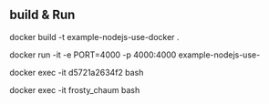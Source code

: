 ## build & Run 

docker  build -t example-nodejs-use-docker . 


docker run -it -e PORT=4000 -p 4000:4000 example-nodejs-use-

<!--?👇 Container ka name  ya Container_id Mein Sa donon ka koi bhi Dene Se kam Karega -->
docker exec -it d5721a2634f2 bash

docker exec -it frosty_chaum bash
